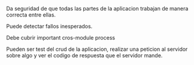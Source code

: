 Da seguridad de que todas las partes de la aplicacion trabajan de manera correcta entre ellas.

Puede detectar fallos inesperados.

Debe cubrir important cros-module process

Pueden ser test del crud de la aplicacion, realizar una peticion al servidor sobre algo y ver el codigo de respuesta que el servidor mande.

